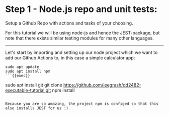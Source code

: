 # Step 1 - Node.js repo and unit tests:

Setup a Github Repo with actions and tasks of your choosing. 

For this tutorial we will be using node-js and hence the JEST-package, but note that there exists similar testing modules for many other languages. 

----

Let's start by importing and setting up our node project which we want to add our Github Actions to, in this case a simple calculator app:

```
sudo apt update
sudo apt install npm
```{{exec}}

```
sudo apt install git
git clone https://github.com/leegrash/dd2482-executable-tutorial.git
npm install
```{{exec}}

Because you are so amazing, the project npm is configed so that this also installs JEST for us :)
